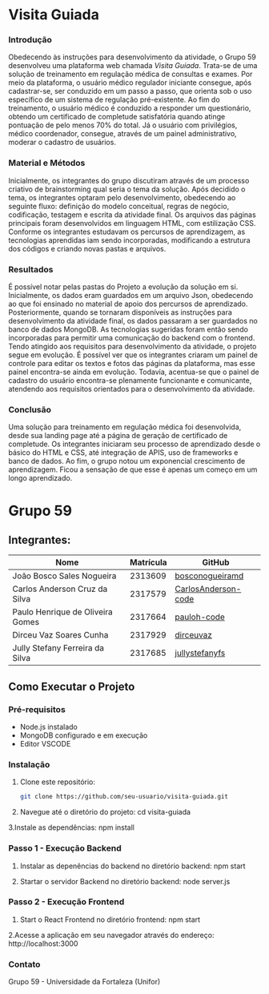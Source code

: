 # Visita Guiada

### Introdução

Obedecendo às instruções para desenvolvimento da atividade, o Grupo 59 desenvolveu uma plataforma web chamada *Visita Guiada*. Trata-se de uma solução de treinamento em regulação médica de consultas e exames. Por meio da plataforma, o usuário médico regulador iniciante consegue, após cadastrar-se, ser conduzido em um passo a passo, que orienta sob o uso específico de um sistema de regulação pré-existente. Ao fim do treinamento, o usuário médico é conduzido a responder um questionário, obtendo um certificado de completude satisfatória quando atinge pontuação de pelo menos 70% do total. Já o usuário com privilégios, médico coordenador, consegue, através de um painel administrativo, moderar o cadastro de usuários.

### Material e Métodos

Inicialmente, os integrantes do grupo discutiram através de um processo criativo de brainstorming qual seria o tema da solução. Após decidido o tema, os integrantes optaram pelo desenvolvimento, obedecendo ao seguinte fluxo: definição do modelo conceitual, regras de negócio, codificação, testagem e escrita da atividade final. Os arquivos das páginas principais foram desenvolvidos em linguagem HTML, com estilização CSS. Conforme os integrantes estudavam os percursos de aprendizagem, as tecnologias aprendidas iam sendo incorporadas, modificando a estrutura dos códigos e criando novas pastas e arquivos.

### Resultados

É possível notar pelas pastas do Projeto a evolução da solução em si. Inicialmente, os dados eram guardados em um arquivo Json, obedecendo ao que foi ensinado no material de apoio dos percursos de aprendizado. Posteriormente, quando se tornaram disponíveis as instruções para desenvolvimento da atividade final, os dados passaram a ser guardados no banco de dados MongoDB. As tecnologias sugeridas foram então sendo incorporadas para permitir uma comunicação do backend com o frontend. Tendo atingido aos requisitos para desenvolvimento da atividade, o projeto segue em evolução. É possível ver que os integrantes criaram um painel de controle para editar os textos e fotos das páginas da plataforma, mas esse painel encontra-se ainda em evolução. Todavia, acentua-se que o painel de cadastro do usuário encontra-se plenamente funcionante e comunicante, atendendo aos requisitos orientados para o desenvolvimento da atividade.

### Conclusão

Uma solução para treinamento em regulação médica foi desenvolvida, desde sua landing page até a página de geração de certificado de completude. Os integrantes iniciaram seu processo de aprendizado desde o básico do HTML e CSS, até integração de APIS, uso de frameworks e banco de dados. Ao fim, o grupo notou um exponencial crescimento de aprendizagem. Ficou a sensação de que esse é apenas um começo em um longo aprendizado.

# Grupo 59

## Integrantes:

| Nome                             | Matrícula | GitHub                |
|----------------------------------|-----------|-----------------------|
| João Bosco Sales Nogueira        | 2313609   | [bosconogueiramd](https://github.com/bosconogueiramd) |
| Carlos Anderson Cruz da Silva    | 2317579   | [CarlosAnderson-code](https://github.com/CarlosAnderson-code) |
| Paulo Henrique de Oliveira Gomes | 2317664   | [pauloh-code](https://github.com/pauloh-code) |
| Dirceu Vaz Soares Cunha          | 2317929   | [dirceuvaz](https://github.com/dirceuvaz) |
| Jully Stefany Ferreira da Silva  | 2317685   | [jullystefanyfs](https://github.com/jullystefanyfs) |

## Como Executar o Projeto

### Pré-requisitos

- Node.js instalado
- MongoDB configurado e em execução
- Editor VSCODE

### Instalação

1. Clone este repositório:
   ```bash
   git clone https://github.com/seu-usuario/visita-guiada.git

2. Navegue até o diretório do projeto:
   cd visita-guiada

3.Instale as dependências:
   npm install

### Passo 1 - Execução Backend

1. Instalar as depenências do backend no diretório backend:
npm start

2. Startar o servidor Backend no diretório backend:
node server.js


### Passo 2 - Execução Frontend

1. Start o React Frontend no diretório frontend:
npm start

2.Acesse a aplicação em seu navegador através do endereço:
http://localhost:3000

### Contato
Grupo 59 - Universidade da Fortaleza (Unifor)



